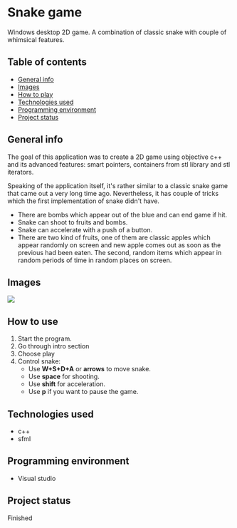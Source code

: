 <h1>Snake game</h1>
<p>Windows desktop 2D game. A combination of classic snake with couple of whimsical features.
</p>
<h2>Table of contents</h2>
<ul>
  <li>
    <a href="#generalInfo">General info</a>
  </li>
   <li>
    <a href="#images">Images</a>
  </li>
  <li>
    <a href="#howToPlay">How to play</a>
  </li>
  <li>
    <a href="#technologies">Technologies used</a>
  </li>
   <li>
    <a href="#environment">Programming environment</a>
  </li>
  <li>
    <a href="#status">Project status</a>
  </li>
</ul>
  <h2 id="generalInfo">General info</h2>
  <p>The goal of this application was to create a 2D game using objective c++ and its advanced features: smart pointers, containers
  from stl library and stl iterators. </p>
  <p>Speaking of the application itself, it's rather similar to a classic snake game that came out a very long time ago.
Nevertheless, it has couple of tricks which the first implementation of snake didn't have. 
<ul>
  <li>There are bombs which appear out of the blue and can end game if hit.</li>
  <li>Snake can shoot to fruits and bombs.</li>
  <li>Snake can accelerate with a push of a button.</li>
  <li>There are two kind of fruits, one of them are classic apples which appear randomly on screen and new
    apple comes out as soon as the previous had been eaten.
    The second, random items which appear in random periods of time in random places on screen.</li>
 </ul>
</p>
    <h2 id="images">Images</h2>
    <img src="https://user-images.githubusercontent.com/56251920/154549353-0a9e57fb-6c31-4071-83a2-a4b4f88c11cb.png"></img>
   <h2 id="howToPlay">How to use</h2>
  <ol>
  <li>
   Start the program.
  </li>
   <li>
 Go through intro section
  </li>
  <li>
  Choose play
  </li>
  <li>
    Control snake:
    <ul>
      <li>Use <strong>W+S+D+A</strong> or <strong>arrows</strong> to move snake.</li>
      <li>Use <strong>space</strong> for shooting.</li>
      <li>Use <strong>shift</strong> for acceleration.</li>
      <li>Use <strong>p</strong> if you want to pause the game.</li>
    </ul>
  </li>
  </ol>
  <h2 id="technologies">Technologies used</h2> 
 <ul>
  <li>
   c++
  </li>
  <li>
    sfml
  </li>
  </ul>
   <h2 id="environment">Programming environment</h2> 
    <ul>
  <li>
   Visual studio
  </li>
  </ul>
    <h2 id="status">Project status</h2> 
    <p>Finished</p>
  
  
  
